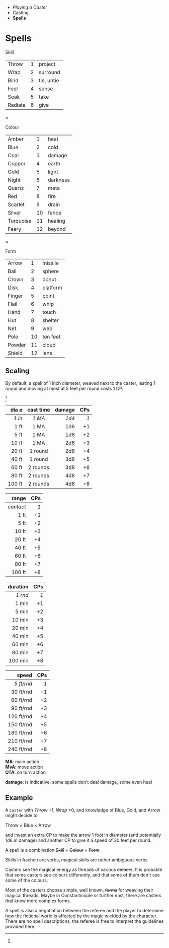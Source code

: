 
<!-- .margin.compass -->
* _Playing a Caster_
* Casting
* **Spells**


# Spells

<!-- <div.tables> -->

<!-- <div.table> -->

<!-- .head -->
Skill

<!-- .skills -->
|         |   |            |
|---------|---|------------|
| Throw   | 1 | project    |
| Wrap    | 2 | surround   |
| Bind    | 3 | tie, untie |
| Feel    | 4 | sense      |
| Soak    | 5 | take       |
| Radiate | 6 | give       |

<!-- </div.table> -->

<!-- .mul -->
×

<!-- <div.table> -->

<!-- .head -->
Colour

<!-- .colours -->
|           |    |          |
|-----------|----|----------|
| Amber     |  1 | heat     |
| Blue      |  2 | cold     |
| Coal      |  3 | damage   |
| Copper    |  4 | earth    |
| Gold      |  5 | light    |
| Night     |  6 | darkness |
| Quartz    |  7 | meta     |
| Red       |  8 | fire     |
| Scarlet   |  9 | drain    |
| Silver    | 10 | fence    |
| Turquoise | 11 | healing  |
| Faery     | 12 | beyond   |

<!-- </div.table> -->

<!-- .mul -->
×

<!-- <div.table> -->

<!-- .head -->
Form

<!-- .forms -->
|        |    |          |
|--------|----|----------|
| Arrow  |  1 | missile  |
| Ball   |  2 | sphere   |
| Crown  |  3 | donut    |
| Disk   |  4 | platform |
| Finger |  5 | point    |
| Flail  |  6 | whip     |
| Hand   |  7 | touch    |
| Hut    |  8 | shelter  |
| Net    |  9 | web      |
| Pole   | 10 | ten feet |
| Powder | 11 | cloud    |
| Shield | 12 | lens     |

<!-- </div.table> -->

<!-- </div.tables> -->

## Scaling

By default, a spell of 1 inch diameter, weaved next to the caster, lasting 1 round and moving at most at 5 feet per round costs 1 CP.

[^1]

<!-- <div.scales> -->

<!-- .sizes -->
| dia ⌀  | cast time | damage | CPs |
|-------:|:---------:|-------:|----:|
| _1 in_ | _1 MA_    | _1d4_  | _1_ |
| 1 ft   | 1 MA      | 1d6    |  +1 |
| 5 ft   | 1 MA      | 1d8    |  +2 |
| 10 ft  | 1 MA      | 2d6    |  +3 |
| 20 ft  | 1 round   | 2d8    |  +4 |
| 40 ft  | 1 round   | 3d6    |  +5 |
| 60 ft  | 2 rounds  | 3d8    |  +6 |
| 80 ft  | 2 rounds  | 4d6    |  +7 |
| 100 ft | 2 rounds  | 4d8    |  +8 |

<!-- .ranges -->
| range     | CPs |
|----------:|----:|
| _contact_ | _1_ |
| 1 ft      |  +1 |
| 5 ft      |  +2 |
| 10 ft     |  +3 |
| 20 ft     |  +4 |
| 40 ft     |  +5 |
| 60 ft     |  +6 |
| 80 ft     |  +7 |
| 100 ft    |  +8 |

<!-- .durations -->
| duration | CPs |
|---------:|----:|
| _1 rnd_  | _1_ |
| 1 min    |  +1 |
| 5 min    |  +2 |
| 10 min   |  +3 |
| 20 min   |  +4 |
| 40 min   |  +5 |
| 60 min   |  +6 |
| 80 min   |  +7 |
| 100 min  |  +8 |

<!-- .speeds -->
| speed       | CPs |
|------------:|----:|
| _5 ft/rnd_  | _1_ |
| 30 ft/rnd   |  +1 |
| 60 ft/rnd   |  +2 |
| 90 ft/rnd   |  +3 |
| 120 ft/rnd  |  +4 |
| 150 ft/rnd  |  +5 |
| 180 ft/rnd  |  +6 |
| 210 ft/rnd  |  +7 |
| 240 ft/rnd  |  +8 |

<!-- </div.scales> -->

[^1]:
  **MA**: main action<br/>
  **MvA**: move action<br/>
  **OTA**: on turn action

  **damage**: is indicative, some spells don't deal damage, some even heal


## Example

A `Caster` with _Throw_ +1, _Wrap_ +0, and knowledge of Blue, Gold, and Arrow might decide to

Throw × Blue × Arrow

and invest an extra CP to make the arrow 1 foot in diameter (and potentially 1d6 in damage) and another CP to give it a speed of 30 feet per round.


<!-- RETURN -->

A spell is a combination ~~Skill~~ × ~~Colour~~ × ~~Form~~.

Skills in Aachen are verbs, magical ~~skills~~ are rather ambiguous verbs

Casters see the magical energy as threads of various ~~colours~~. It is probable that some casters see colours differently, and that some of them don't see some of the colours.

Most of the casters choose simple, well known, ~~forms~~ for weaving their magical threads. Maybe in Constantinople or further east, there are casters that know more complex forms.

A spell is also a negotiation between the referee and the player to determine how the fictional world is affected by the magic wielded by the character. There are no spell descriptions, the referee is free to interpret the guidelines provided here.

